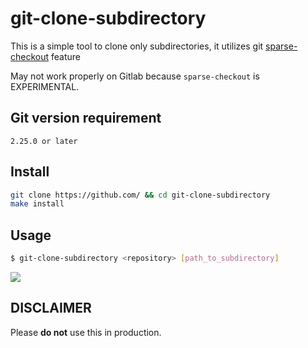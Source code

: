 # git-clone-subdirectory

This is a simple tool to clone only subdirectories, it utilizes git [sparse-checkout](https://www.git-scm.com/docs/git-sparse-checkout
) feature

May not work properly on Gitlab because `sparse-checkout` is EXPERIMENTAL.
## Git version requirement

```
2.25.0 or later
```

## Install

```bash
git clone https://github.com/ && cd git-clone-subdirectory 
make install
```

## Usage

```bash
$ git-clone-subdirectory <repository> [path_to_subdirectory]
```

![](https://cloud.githubusercontent.com/assets)

## DISCLAIMER

Please **do not** use this in production.
